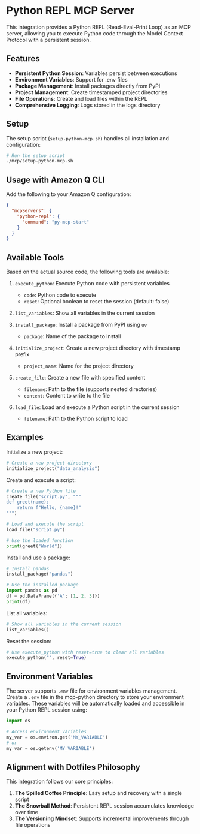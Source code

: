 # Python REPL MCP Server

This integration provides a Python REPL (Read-Eval-Print Loop) as an MCP server, allowing you to execute Python code through the Model Context Protocol with a persistent session.

## Features

- **Persistent Python Session**: Variables persist between executions
- **Environment Variables**: Support for .env files
- **Package Management**: Install packages directly from PyPI
- **Project Management**: Create timestamped project directories
- **File Operations**: Create and load files within the REPL
- **Comprehensive Logging**: Logs stored in the logs directory

## Setup

The setup script (`setup-python-mcp.sh`) handles all installation and configuration:

```bash
# Run the setup script
./mcp/setup-python-mcp.sh
```

## Usage with Amazon Q CLI

Add the following to your Amazon Q configuration:

```json
{
  "mcpServers": {
    "python-repl": {
      "command": "py-mcp-start"
    }
  }
}
```

## Available Tools

Based on the actual source code, the following tools are available:

1. `execute_python`: Execute Python code with persistent variables
   - `code`: Python code to execute
   - `reset`: Optional boolean to reset the session (default: false)

2. `list_variables`: Show all variables in the current session

3. `install_package`: Install a package from PyPI using `uv`
   - `package`: Name of the package to install

4. `initialize_project`: Create a new project directory with timestamp prefix
   - `project_name`: Name for the project directory

5. `create_file`: Create a new file with specified content
   - `filename`: Path to the file (supports nested directories)
   - `content`: Content to write to the file

6. `load_file`: Load and execute a Python script in the current session
   - `filename`: Path to the Python script to load

## Examples

Initialize a new project:

```python
# Create a new project directory
initialize_project("data_analysis")
```

Create and execute a script:

```python
# Create a new Python file
create_file("script.py", """
def greet(name):
    return f"Hello, {name}!"
""")

# Load and execute the script
load_file("script.py")

# Use the loaded function
print(greet("World"))
```

Install and use a package:

```python
# Install pandas
install_package("pandas")

# Use the installed package
import pandas as pd
df = pd.DataFrame({'A': [1, 2, 3]})
print(df)
```

List all variables:

```python
# Show all variables in the current session
list_variables()
```

Reset the session:

```python
# Use execute_python with reset=true to clear all variables
execute_python("", reset=True)
```

## Environment Variables

The server supports `.env` file for environment variables management. Create a `.env` file in the mcp-python directory to store your environment variables. These variables will be automatically loaded and accessible in your Python REPL session using:

```python
import os

# Access environment variables
my_var = os.environ.get('MY_VARIABLE')
# or
my_var = os.getenv('MY_VARIABLE')
```

## Alignment with Dotfiles Philosophy

This integration follows our core principles:

1. **The Spilled Coffee Principle**: Easy setup and recovery with a single script
2. **The Snowball Method**: Persistent REPL session accumulates knowledge over time
3. **The Versioning Mindset**: Supports incremental improvements through file operations
